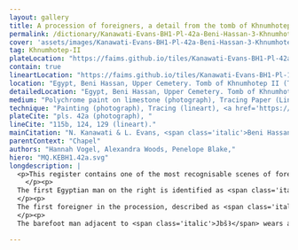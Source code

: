 ```yaml
---
layout: gallery
title: A procession of foreigners, a detail from the tomb of Khnumhotep II at Beni Hassan
permalink: /dictionary/Kanawati-Evans-BH1-Pl-42a-Beni-Hassan-3-Khnumhotep-II-Chapel-Scene-North-wall-Centre-section-Wall/
cover: 'assets/images/Kanawati-Evans-BH1-Pl-42a-Beni-Hassan-3-Khnumhotep-II-Chapel-Scene-North-wall-Centre-section-Wall1920x.jpg'
tag: Khnumhotep-II
plateLocation: "https://faims.github.io/tiles/Kanawati-Evans-BH1-Pl-42a-Beni-Hassan-3-Khnumhotep-II-Chapel-Scene-North-wall-Centre-section-Wall.html"
contain: true
lineartLocation: "https://faims.github.io/tiles/Kanawati-Evans-BH1-Pl-115b-124-129-Beni-Hassan-Khnumhotep-II-Tomb-3-Chapel-Scene-North-wall-Centre-section-WallfromKanawati-Evans-BH1-Pl-42a.html"
location: "Egypt, Beni Hassan, Upper Cemetery. Tomb of Khnumhotep II (Tomb 3). Chapel. Scene: North wall, Centre section."
detailedLocation: "Egypt, Beni Hassan, Upper Cemetery. Tomb of Khnumhotep II (Tomb 3). Chapel. Scene: North wall, Centre section. Register: 3"
medium: "Polychrome paint on limestone (photograph), Tracing Paper (Lineart), SVG"
technique: "Painting (photograph), Tracing (lineart), <a href='https://jsesh.qenherkhopeshef.org/'>Jsesh</a> (Hieroglyphs)"
plateCite: "pls. 42a (photograph), "
lineCite: "115b, 124, 129 (lineart)."
mainCitation: "N. Kanawati & L. Evans, <span class='italic'>Beni Hassan: Volume I: The Tomb of Khnumhotep II</span> (Australian Centre for Egyptology: Reports 36, Aris and Phillips, Oxford, 2014, ISBN: 978-0-85668-846-1),"
parentContext: "Chapel"
authors: "Hannah Vogel, Alexandra Woods, Penelope Blake,"
hiero: "MQ.KEBH1.42a.svg"
longdescription: |
  <p>This register contains one of the most recognisable scenes of foreigners in Egyptian Pharaonic history: the arrival of a group of Asiatics, which is located on the chapel's north wall. The scene is clearly described as <span class='italic'>jjt ḥr jnt msdmt jn n.f ꜤꜢm 37</span> 'arriving and bringing black eye-paint, which 37 Asiatics brought to him'. Two men of non-Egyptian origin, refered to as <span class='italic'>ꜤꜢmw</span> 'Asiatics', bring animals and offerings to the tomb owner, preceded by two Egyptians announcing their arrival. The two Asiatics have yellow-painted skin, large hooked noses, and greyish-blue eyes and sport short pointed beards with coiffed, mushroom hairstyles. They wear brightly coloured and patterned clothing speckled in red, blue and white. 
    </p><p>
  The first Egyptian man on the right is identified as <span class='italic'>sš Ꜥ(w) nswt Nfr-ḥtp</span> 'the scribe of the royal documents, Noferhotep'. He bows before Khnumhotep II while holding a rolled papyrus in one hand and presenting him with another unfolded document. On it is written: <span class='italic'>rnpt-sp 6 ḫr ḥm n Ḥr sšm tꜢwj nswt-bjtj ḪꜤ-ḫpr-RꜤ rḫt n ꜤꜢmw jn.n sꜢ ḥꜢtj-Ꜥ H̱nmw-ḥtp(.w) ḥr msdmt m ꜤꜢmw n Šw rḫt jr 37</span> 'regnal year 6 under the Majesty of Horus, Leader of the Two Lands, King of Upper and Lower Egypt, Khakheperre (Senwosret II); the number of Asiatics whom the son of the count, Khnumhotep, brought on account of the black eye-paint, namely Asiatics of Shu, number amounting to 37'. The unfolded document can be <a href='/gallery/43a/'>seen here in more detail</a>. The second man is labelled <span class='italic'>jmj-r nww H̱tjj</span> 'the overseer of hunters, Khety'.
  </p><p>
  The first foreigner in the procession, described as <span class='italic'>ḥḳꜢ ḫꜢst JbšꜢ</span> 'ruler of a foreign land, Ibsha', presents the first recorded Middle Kingdom usage of the title. Scholars agree on a northwest Semitic origin for <span class='italic'>JbšꜢ</span>'s name and has been equated with Abi-shai ('my father is king'), and Abi-sharie ('my father is strong'). Artistically distinct from the other men in his retinue, <span class='italic'>JbšꜢ</span> wears the most colourful knee-length garment, which is draped over one shoulder with the other bare but for a white detail connecting the fabrics (possibly a pin). Intricate patterns and fringing along the sides of the garment point to it as a woollen textile. <span class='italic'>JbšꜢ</span> bends forwards and holds in his left hand a banded, curved-stick with which he controls a Nubian ibex (<span class='italic'>Capra ibex nubiana</span>) and his right hand is extended   with palm open, facing down. 
  </p><p>
  The barefoot man adjacent to <span class='italic'>JbšꜢ</span> wears a colourfully banded kilt with a wavy waistline and is represented with a unique object hanging at the tip of his beard. Lack of parallels restricts its identification, but perhaps it is a jewelled adornment or a water (possibly sweat) droplet. The man's lower body is hidden by a dorcas gazelle (<span class='italic'>Gazella dorcas</span>), which he holds by the horn in his right hand and by the neck with a rope in his left hand. As he shares artistic details with the leader before him (both guide an animal, and are barefoot) but remains distinct from the men behind him in clothing and adornment, it is suggested here that this 'gazelle tamer' is the second-in-command of the foreigners. </p>

---
```



